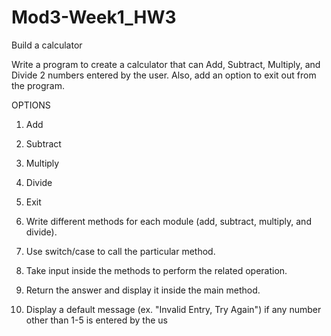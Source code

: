 # Mod3-Week1_HW3
Build a calculator

Write a program to create a calculator that can Add, Subtract, Multiply, and Divide 2 numbers entered by the user. Also, add an option to exit out from the program.
 

  OPTIONS

1. Add

2. Subtract

3. Multiply

4. Divide

5. Exit

 

1. Write different methods for each module (add, subtract, multiply, and divide).

2. Use switch/case to call the particular method.

3. Take input inside the methods to perform the related operation.

4. Return the answer and display it inside the main method.

5. Display a default message (ex. "Invalid Entry, Try Again") if any number other than 1-5 is entered by the us
